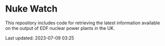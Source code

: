 # Nuke Watch

This repository includes code for retrieving the latest information available on the output of EDF nuclear power plants in the UK.

Last updated: 2023-07-09 03:25